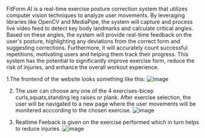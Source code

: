 FitForm AI is a real-time exercise posture correction system that utilizes computer vision
techniques to analyze user movements. By leveraging libraries like OpenCV and MediaPipe, the system
will capture and process live video feed to detect key body landmarks and calculate critical angles. Based
on these angles, the system will provide real-time feedback on the user's posture, highlighting any
deviations from the correct form and suggesting corrections. Furthermore, it will accurately count
successful repetitions, motivating users and helping them track their progress. This system has the
potential to significantly improve exercise form, reduce the risk of injuries, and enhance the overall
workout experience.

1.The frontend of the website looks something like this:
![image](https://github.com/user-attachments/assets/4efd820c-7755-4ab7-9d0b-c7227d7a59cd)

2. The user can choose any one of the 4 exercises-bicep curls,squats,standing leg raises or plank.
   After exercise selection, the user will be navigated to a new page where the user movements will be monitered acccording to the chosen exercise.
![image](https://github.com/user-attachments/assets/1780f49e-5272-43d1-ac51-3f5616681b8b)

3. Realtime Feeback is given on the exercise performed which in turn helps to reduce injuries.
![image](https://github.com/user-attachments/assets/669ba7c6-eecf-4fa8-bc99-26f3a8af2f6f)


